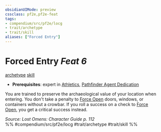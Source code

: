 ```yaml
---
obsidianUIMode: preview
cssclass: pf2e,pf2e-feat
tags:
- compendium/src/pf2e/locg
- trait/archetype
- trait/skill
aliases: ["Forced Entry"]
---
```

# Forced Entry  *Feat 6*  
[archetype](archetype.md "Archetype Feat Trait")  [skill](skill.md "Skill Feat Trait")  

- **Prerequisites**: expert in [Athletics](skills.md#Athletics), [Pathfinder Agent Dedication](pathfinder-agent-dedication-lowg.md)

You are trained to preserve the archaeological value of your location when entering. You don't take a penalty to [Force Open](force-open.md) doors, windows, or containers without a crowbar. If you roll a success on a check to [Force Open](force-open.md), you get a critical success instead.

*Source: Lost Omens: Character Guide p. 112*  
%% #compendium/src/pf2e/locg #trait/archetype #trait/skill %%